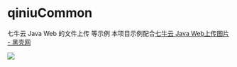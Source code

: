 # qiniuCommon
七牛云 Java Web 的文件上传 等示例
本项目示例配合[七牛云 Java Web上传图片 - 黑壳网](http://www.bhusk.com/articles/2017/06/20/1497973479715.html)

<img src="http://image.bhusk.com/b1967e5807b22b3d17f9808c354ca695b0582f48-4e5f5e1f9ea32999fdc77ee2e4a9e5dbd8b2f540.png" />
